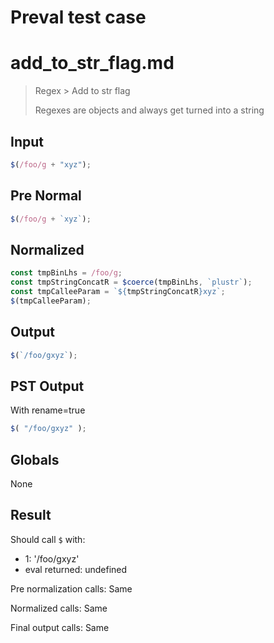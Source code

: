 # Preval test case

# add_to_str_flag.md

> Regex > Add to str flag
>
> Regexes are objects and always get turned into a string

## Input

`````js filename=intro
$(/foo/g + "xyz");
`````

## Pre Normal


`````js filename=intro
$(/foo/g + `xyz`);
`````

## Normalized


`````js filename=intro
const tmpBinLhs = /foo/g;
const tmpStringConcatR = $coerce(tmpBinLhs, `plustr`);
const tmpCalleeParam = `${tmpStringConcatR}xyz`;
$(tmpCalleeParam);
`````

## Output


`````js filename=intro
$(`/foo/gxyz`);
`````

## PST Output

With rename=true

`````js filename=intro
$( "/foo/gxyz" );
`````

## Globals

None

## Result

Should call `$` with:
 - 1: '/foo/gxyz'
 - eval returned: undefined

Pre normalization calls: Same

Normalized calls: Same

Final output calls: Same
